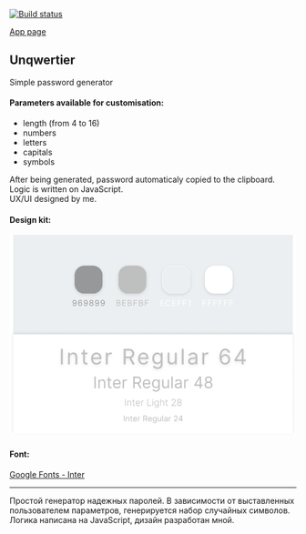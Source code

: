 [![Build status](https://ci.appveyor.com/api/projects/status/uy3o5cy0gk011onr?svg=true)](https://ci.appveyor.com/project/bencubin/unqwertier)

[App page](https://bencubin.github.io/unqwertier/ 'Unqwerty!')

## Unqwertier

Simple password generator

#### Parameters available for customisation:

- length (from 4 to 16)
- numbers
- letters
- capitals
- symbols

After being generated, password automaticaly copied to the clipboard.  
Logic is written on JavaScript.  
UX/UI designed by me.

#### Design kit:

![Design kit](./src/images/design.png)

#### Font:

[Google Fonts - Inter](https://fonts.google.com/specimen/Inter 'Google Fonts - Inter')

---

Простой генератор надежных паролей.
В зависимости от выставленных пользователем параметров, генерируется набор случайных символов.
Логика написана на JavaScript, дизайн разработан мной.
